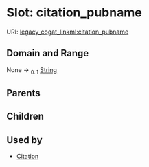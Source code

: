 
# Slot: citation_pubname



URI: [legacy_cogat_linkml:citation_pubname](https://w3id.org/rwblair/legacy-cogat-linkml/citation_pubname)


## Domain and Range

None &#8594;  <sub>0..1</sub> [String](types/String.md)

## Parents


## Children


## Used by

 * [Citation](Citation.md)
